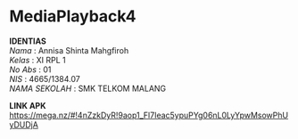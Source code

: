 # MediaPlayback4

**IDENTIAS** <br>
 *Nama*          : Annisa Shinta Mahgfiroh <br>
 *Kelas*         : XI RPL 1 <br>
 *No Abs*        : 01 <br>
 *NIS*           : 4665/1384.07 <br>
 *NAMA SEKOLAH*  : SMK TELKOM MALANG <br>
 
 **LINK APK** <br>
 https://mega.nz/#!4nZzkDyR!9aop1_Fl7Ieac5ypuPYg06nL0LyYpwMsowPhUyDUDjA
